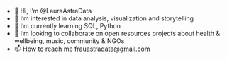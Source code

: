 - 👋 Hi, I’m @LauraAstraData
- 👀 I’m interested in data analysis, visualization and storytelling
- 🌱 I’m currently learning SQL, Python
- 💞️ I’m looking to collaborate on open resources projects about health & wellbeing, music, community & NGOs
- 📫 How to reach me frauastradata@gmail.com

<!---
LauraAstraData/LauraAstraData is a ✨ special ✨ repository because its `README.md` (this file) appears on your GitHub profile.
You can click the Preview link to take a look at your changes.
--->
